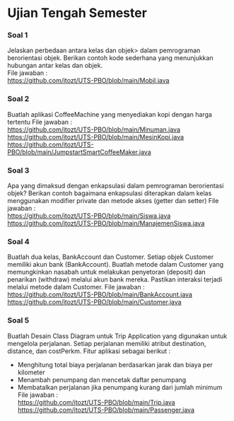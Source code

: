 # Ujian Tengah Semester

### Soal 1
Jelaskan perbedaan antara kelas dan objek> dalam pemrograman berorientasi objek. Berikan contoh kode sederhana yang menunjukkan hubungan antar kelas dan objek.<br>
File jawaban : <br>
https://github.com/itozt/UTS-PBO/blob/main/Mobil.java

### Soal 2
Buatlah aplikasi CoffeeMachine yang menyediakan kopi dengan harga tertentu
File jawaban :<br>
https://github.com/itozt/UTS-PBO/blob/main/Minuman.java
https://github.com/itozt/UTS-PBO/blob/main/MesinKopi.java
https://github.com/itozt/UTS-PBO/blob/main/JumpstartSmartCoffeeMaker.java

### Soal 3
Apa yang dimaksud dengan enkapsulasi dalam pemrograman berorientasi objek? Berikan contoh bagaimana enkapsulasi diterapkan dalam kelas menggunakan modifier private dan metode akses (getter dan setter)
File jawaban :<br>
https://github.com/itozt/UTS-PBO/blob/main/Siswa.java
https://github.com/itozt/UTS-PBO/blob/main/ManajemenSiswa.java

### Soal 4
Buatlah dua kelas, BankAccount dan Customer. Setiap objek Customer memiliki akun bank (BankAccount). Buatlah metode dalam Customer yang memungkinkan nasabah untuk melakukan penyetoran (deposit) dan penarikan (withdraw) melalui akun bank mereka. Pastikan interaksi terjadi melalui metode dalam Customer.
File jawaban :<br>
https://github.com/itozt/UTS-PBO/blob/main/BankAccount.java
https://github.com/itozt/UTS-PBO/blob/main/Customer.java

### Soal 5
Buatlah Desain Class Diagram untuk Trip Application yang digunakan untuk mengelola perjalanan. Setiap perjalanan memiliki atribut destination, distance, dan costPerkm. Fitur aplikasi sebagai berikut :
- Menghitung total biaya perjalanan berdasarkan jarak dan biaya per kilometer
- Menambah penumpang dan mencetak daftar penumpang
- Membatalkan perjalanan jika penumpang kurang dari jumlah minimum
File jawaban : <br>
https://github.com/itozt/UTS-PBO/blob/main/Trip.java
https://github.com/itozt/UTS-PBO/blob/main/Passenger.java
